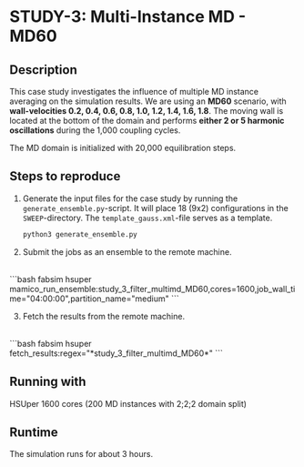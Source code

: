 # STUDY-3: Multi-Instance MD - MD60


## Description

This case study investigates the influence of multiple MD instance averaging on the simulation results.
We are using an **MD60** scenario, with **wall-velocities 0.2, 0.4, 0.6, 0.8, 1.0, 1.2, 1.4, 1.6, 1.8**.
The moving wall is located at the bottom of the domain and performs **either 2 or 5 harmonic oscillations** during the 1,000 coupling cycles.

The MD domain is initialized with 20,000 equilibration steps.


## Steps to reproduce

1. Generate the input files for the case study by running the `generate_ensemble.py`-script.
It will place 18 (9x2) configurations in the `SWEEP`-directory.
The `template_gauss.xml`-file serves as a template.

    ```bash
    python3 generate_ensemble.py
    ```

2. Submit the jobs as an ensemble to the remote machine.
<br>
    ```bash
    fabsim hsuper mamico_run_ensemble:study_3_filter_multimd_MD60,cores=1600,job_wall_time="04:00:00",partition_name="medium"
    ```

3. Fetch the results from the remote machine.
<br>
    ```bash
    fabsim hsuper fetch_results:regex="*study_3_filter_multimd_MD60*"
    ```


## Running with

HSUper
1600 cores (200 MD instances with 2;2;2 domain split)


## Runtime

The simulation runs for about 3 hours.
